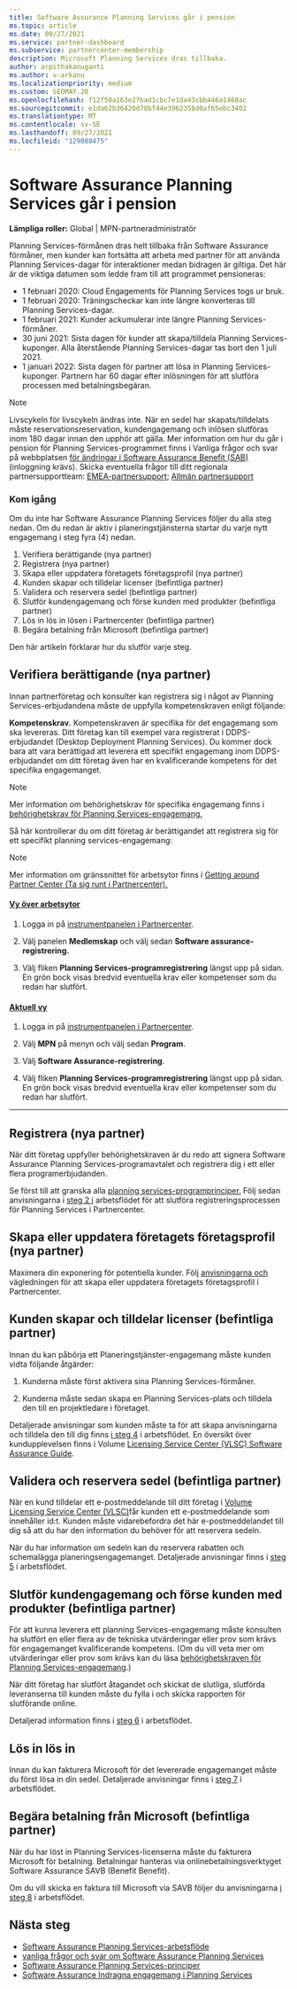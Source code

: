 ```yaml
---
title: Software Assurance Planning Services går i pension
ms.topic: article
ms.date: 09/27/2021
ms.service: partner-dashboard
ms.subservice: partnercenter-membership
description: Microsoft Planning Services dras tillbaka.
author: arpithakanuganti
ms.author: v-arkanu
ms.localizationpriority: medium
ms.custom: SEOMAY.20
ms.openlocfilehash: f12f50a163e27bad1cbc7e1da43cbb446a1468ac
ms.sourcegitcommit: e1da62b36420d78bf44e3962358d0af65ebc3402
ms.translationtype: MT
ms.contentlocale: sv-SE
ms.lasthandoff: 09/27/2021
ms.locfileid: "129088475"
---
```

# <a name="software-assurance-planning-services-retirement"></a>Software Assurance Planning Services går i pension

**Lämpliga roller:** Global | MPN-partneradministratör


Planning Services-förmånen dras helt tillbaka från Software Assurance förmåner, men kunder kan fortsätta att arbeta med partner för att använda Planning Services-dagar för interaktioner medan bidragen är giltiga. Det här är de viktiga datumen som ledde fram till att programmet pensioneras: 

- 1 februari 2020: Cloud Engagements för Planning Services togs ur bruk.  
- 1 februari 2020: Träningscheckar kan inte längre konverteras till Planning Services-dagar.  
- 1 februari 2021: Kunder ackumulerar inte längre Planning Services-förmåner. 
- 30 juni 2021: Sista dagen för kunder att skapa/tilldela Planning Services-kuponger. Alla återstående Planning Services-dagar tas bort den 1 juli 2021.
- 1 januari 2022: Sista dagen för partner att lösa in Planning Services-kuponger. Partnern har 60 dagar efter inlösningen för att slutföra processen med betalningsbegäran.  

>[!NOTE]
>Livscykeln för livscykeln ändras inte. När en sedel har skapats/tilldelats måste reservationsreservation, kundengagemang och inlösen slutföras inom 180 dagar innan den upphör att gälla.  Mer information om hur du går i pension för Planning Services-programmet finns i Vanliga frågor och svar på webbplatsen [för ändringar i Software Assurance Benefit (SAB)](https://partner.microsoft.com/resources/collection/software-assurance-benefit-changes#/) (inloggning krävs).  Skicka eventuella frågor till ditt regionala partnersupportteam: [EMEA-partnersupport;](mailto:savoucher@msdirectservices.com) [Allmän partnersupport](https://partner.microsoft.com/dashboard/support/servicerequests)


### <a name="get-started"></a>Kom igång

Om du inte har Software Assurance Planning Services följer du alla steg nedan. Om du redan är aktiv i planeringstjänsterna startar du varje nytt engagemang i steg fyra (4) nedan.

1. Verifiera berättigande (nya partner)
2. Registrera (nya partner)
3. Skapa eller uppdatera företagets företagsprofil (nya partner)
4. Kunden skapar och tilldelar licenser (befintliga partner)
5. Validera och reservera sedel (befintliga partner)
6. Slutför kundengagemang och förse kunden med produkter (befintliga partner)
7. Lös in lös in lösen i Partnercenter (befintliga partner)
8. Begära betalning från Microsoft (befintliga partner)

Den här artikeln förklarar hur du slutför varje steg.

## <a name="verify-eligibility-new-partners"></a>Verifiera berättigande (nya partner)

Innan partnerföretag och konsulter kan registrera sig i något av Planning Services-erbjudandena måste de uppfylla kompetenskraven enligt följande:

**Kompetenskrav.** Kompetenskraven är specifika för det engagemang som ska levereras. Ditt företag kan till exempel vara registrerat i DDPS-erbjudandet (Desktop Deployment Planning Services). Du kommer dock bara att vara berättigad att leverera ett specifikt engagemang inom DDPS-erbjudandet om ditt företag även har en kvalificerande kompetens för det specifika engagemanget.

> [!NOTE]
> Mer information om behörighetskrav för specifika engagemang finns i [behörighetskrav för Planning Services-engagemang.](software-assurance-dps-requirements.md)

Så här kontrollerar du om ditt företag är berättigandet att registrera sig för ett specifikt planning services-engagemang:

> [!NOTE]
> Mer information om gränssnittet för arbetsytor finns i [Getting around Partner Center (Ta sig runt i Partnercenter).](get-around-partner-center.md#turn-workspaces-on-and-off)

#### <a name="workspaces-view"></a>[Vy över arbetsytor](#tab/workspaces-view)

1. Logga in på [instrumentpanelen i Partnercenter](https://partner.microsoft.com/dashboard/home).

2. Välj panelen **Medlemskap** och välj sedan **Software assurance-registrering.**

3. Välj fliken **Planning Services-programregistrering** längst upp på sidan. En grön bock visas bredvid eventuella krav eller kompetenser som du redan har slutfört.

#### <a name="current-view"></a>[Aktuell vy](#tab/current-view)

1. Logga in på [instrumentpanelen i Partnercenter](https://partner.microsoft.com/dashboard/home).

2. Välj **MPN** på menyn och välj sedan **Program**.

3. Välj **Software Assurance-registrering**.

4. Välj fliken **Planning Services-programregistrering** längst upp på sidan. En grön bock visas bredvid eventuella krav eller kompetenser som du redan har slutfört.

* * *

## <a name="enroll-new-partners"></a>Registrera (nya partner)

När ditt företag uppfyller behörighetskraven är du redo att signera Software Assurance Planning Services-programavtalet och registrera dig i ett eller flera programerbjudanden.

Se först till att granska alla [planning services-programprinciper.](https://go.microsoft.com/fwlink/?linkid=2115984) Följ sedan anvisningarna i [steg 2 i](https://go.microsoft.com/fwlink/?linkid=2115983) arbetsflödet för att slutföra registreringsprocessen för Planning Services i Partnercenter.

## <a name="create-or-update-your-companys-business-profile-new-partners"></a>Skapa eller uppdatera företagets företagsprofil (nya partner)

Maximera din exponering för potentiella kunder. Följ [anvisningarna och](create-a-marketing-profile.md) vägledningen för att skapa eller uppdatera företagets företagsprofil i Partnercenter.

## <a name="customer-creates-and-assigns-voucher-existing-partners"></a>Kunden skapar och tilldelar licenser (befintliga partner)

Innan du kan påbörja ett Planeringstjänster-engagemang måste kunden vidta följande åtgärder:

1. Kunderna måste först aktivera sina Planning Services-förmåner.

2. Kunderna måste sedan skapa en Planning Services-plats och tilldela den till en projektledare i företaget.

Detaljerade anvisningar som kunden måste ta för att skapa anvisningarna och tilldela den till dig finns [i steg 4](https://go.microsoft.com/fwlink/?linkid=2115983) i arbetsflödet. En översikt över kundupplevelsen finns i Volume [Licensing Service Center (VLSC) Software Assurance Guide](https://download.microsoft.com/download/A/7/D/A7D04694-1B1E-4B18-918F-0EDCD43BA2E5/VLSC-Software-Assurance-Guide_en-US.pdf).

## <a name="validate-and-reserve-voucher-existing-partners"></a>Validera och reservera sedel (befintliga partner)

När en kund tilldelar ett e-postmeddelande till ditt företag i [Volume Licensing Service Center (VLSC)](https://www.microsoft.com/Licensing/servicecenter/default.aspx)får kunden ett e-postmeddelande som innehåller id:t. Kunden måste vidarebefordra det här e-postmeddelandet till dig så att du har den information du behöver för att reservera sedeln.

När du har information om sedeln kan du reservera rabatten och schemalägga planeringsengagemanget. Detaljerade anvisningar finns i [steg 5](https://go.microsoft.com/fwlink/?linkid=2115983) i arbetsflödet.

## <a name="complete-engagement-and-provide-deliverables-to-your-customer-existing-partners"></a>Slutför kundengagemang och förse kunden med produkter (befintliga partner)

För att kunna leverera ett planning Services-engagemang måste konsulten ha slutfört en eller flera av de tekniska utvärderingar eller prov som krävs för engagemanget kvalificerande kompetens. (Om du vill veta mer om utvärderingar eller prov som krävs kan du läsa [behörighetskraven för Planning Services-engagemang](software-assurance-dps-requirements.md).)

När ditt företag har slutfört åtagandet och skickat de slutliga, slutförda leveranserna till kunden måste du fylla i och skicka rapporten för slutförande online.

Detaljerad information finns i [steg 6](https://go.microsoft.com/fwlink/?linkid=2115983) i arbetsflödet.

## <a name="redeem-voucher"></a>Lös in lös in

Innan du kan fakturera Microsoft för det levererade engagemanget måste du först lösa in din sedel. Detaljerade anvisningar finns i [steg 7](https://go.microsoft.com/fwlink/?linkid=2115983) i arbetsflödet.

## <a name="request-payment-from-microsoft-existing-partners"></a>Begära betalning från Microsoft (befintliga partner)

När du har löst in Planning Services-licenserna måste du fakturera Microsoft för betalning. Betalningar hanteras via onlinebetalningsverktyget Software Assurance SAVB (Benefit Benefit).

Om du vill skicka en faktura till Microsoft via SAVB följer du anvisningarna [i steg 8](https://go.microsoft.com/fwlink/?linkid=2115983) i arbetsflödet.

## <a name="next-steps"></a>Nästa steg

- [Software Assurance Planning Services-arbetsflöde](https://go.microsoft.com/fwlink/?linkid=2115983)
- [vanliga frågor och svar om Software Assurance Planning Services](https://go.microsoft.com/fwlink/?linkid=2116077)
- [Software Assurance Planning Services-principer](https://go.microsoft.com/fwlink/?linkid=2115984)
- [Software Assurance Indragna engagemang i Planning Services](https://query.prod.cms.rt.microsoft.com/cms/api/am/binary/RE4sln9)
